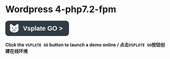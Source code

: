 # Wordpress 4-php7.2-fpm

<a href="https://www.vsplate.com/?docker-compose=https://github.com/vsplate/dcenvs/wordpress/4-php7.2-fpm"><img alt="VSPLATE GO" src="https://raw.githubusercontent.com/vsplate/images/master/vsgo_btn.png" width="200px"></a>

**Click the `VSPLATE GO` button to launch a demo online / 点击`VSPLATE GO`按钮创建在线环境**